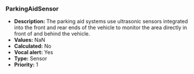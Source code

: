 ### ParkingAidSensor

- **Description:** The parking aid systems use ultrasonic sensors integrated
into the front and rear ends of the vehicle to monitor the area directly in
front of and behind the vehicle.
- **Values:** NaN
- **Calculated:** No
- **Vocal alert:** Yes
- **Type:** Sensor
- **Priority:** 1
